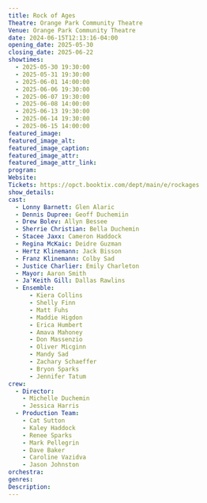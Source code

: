 ```yaml
---
title: Rock of Ages
Theatre: Orange Park Community Theatre
Venue: Orange Park Community Theatre
date: 2024-06-15T12:13:16-04:00
opening_date: 2025-05-30
closing_date: 2025-06-22
showtimes:
  - 2025-05-30 19:30:00
  - 2025-05-31 19:30:00
  - 2025-06-01 14:00:00
  - 2025-06-06 19:30:00
  - 2025-06-07 19:30:00
  - 2025-06-08 14:00:00
  - 2025-06-13 19:30:00
  - 2025-06-14 19:30:00
  - 2025-06-15 14:00:00
featured_image: 
featured_image_alt: 
featured_image_caption: 
featured_image_attr: 
featured_image_attr_link: 
program:
Website: 
Tickets: https://opct.booktix.com/dept/main/e/rockages
show_details: 
cast:
  - Lonny Barnett: Glen Alaric
  - Dennis Dupree: Geoff Duchemiin
  - Drew Bolev: Allyn Bessee
  - Sherrie Christian: Bella Duchemin
  - Stacee Jaxx: Cameron Haddock
  - Regina McKaic: Deidre Guzman
  - Hertz Klinemann: Jack Bisson
  - Franz Klinemann: Colby Sad
  - Justice Charlier: Emily Charleton
  - Mayor: Aaron Smith
  - Ja'Keith Gill: Dallas Rawlins
  - Ensemble:
      - Kiera Collins
      - Shelly Finn
      - Matt Fuhs
      - Maddie Higdon
      - Erica Humbert
      - Amava Mahoney
      - Don Massenzio
      - Oliver Micginn
      - Mandy Sad
      - Zachary Schaeffer
      - Bryon Sparks
      - Jennifer Tatum
crew:
  - Director: 
    - Michelle Duchemin
    - Jessica Harris
  - Production Team:
    - Cat Sutton
    - Kaley Haddock
    - Renee Sparks
    - Mark Pellegrin
    - Dave Baker
    - Caroline Vazidva
    - Jason Johnston
orchestra:
genres: 
Description: 
---
```


